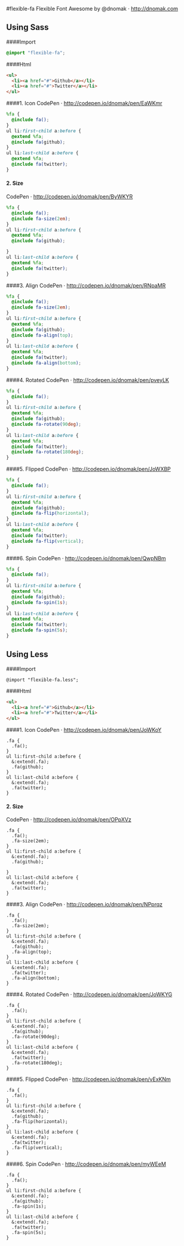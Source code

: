 #flexible-fa
Flexible Font Awesome by @dnomak · http://dnomak.com

## Using Sass

####Import
```scss
@import "flexible-fa";
```

####Html
```html
<ul>
  <li><a href="#">Github</a></li>
  <li><a href="#">Twitter</a></li>
</ul>
```

####1. Icon
CodePen · http://codepen.io/dnomak/pen/EaWKmr
```scss
%fa {
  @include fa();
}
ul li:first-child a:before {
  @extend %fa;
  @include fa(github);
}
ul li:last-child a:before {
  @extend %fa;
  @include fa(twitter);
}
```
#### 2. Size
CodePen · http://codepen.io/dnomak/pen/ByWKYR
```scss
%fa {
  @include fa();
  @include fa-size(2em);
}
ul li:first-child a:before {
  @extend %fa;
  @include fa(github);

}
ul li:last-child a:before {
  @extend %fa;
  @include fa(twitter);
}
```
####3. Align
CodePen · http://codepen.io/dnomak/pen/RNpaMR
```scss
%fa {
  @include fa();
  @include fa-size(2em);
}
ul li:first-child a:before {
  @extend %fa;
  @include fa(github);
  @include fa-align(top);
}
ul li:last-child a:before {
  @extend %fa;
  @include fa(twitter);
  @include fa-align(bottom);
}
```

####4. Rotated
CodePen · http://codepen.io/dnomak/pen/pveyLK
```scss
%fa {
  @include fa();
}
ul li:first-child a:before {
  @extend %fa;
  @include fa(github);
  @include fa-rotate(90deg);
}
ul li:last-child a:before {
  @extend %fa;
  @include fa(twitter);
  @include fa-rotate(180deg);
}
```

####5. Flipped
CodePen · http://codepen.io/dnomak/pen/JoWXBP
```scss
%fa {
  @include fa();
}
ul li:first-child a:before {
  @extend %fa;
  @include fa(github);
  @include fa-flip(horizontal);
}
ul li:last-child a:before {
  @extend %fa;
  @include fa(twitter);
  @include fa-flip(vertical);
}
```

####6. Spin
CodePen · http://codepen.io/dnomak/pen/QwpNBm
```scss
%fa {
  @include fa();
}
ul li:first-child a:before {
  @extend %fa;
  @include fa(github);
  @include fa-spin(1s);
}
ul li:last-child a:before {
  @extend %fa;
  @include fa(twitter);
  @include fa-spin(5s);
}
```

## Using Less

####Import
```less
@import "flexible-fa.less";
```

####Html
```html
<ul>
  <li><a href="#">Github</a></li>
  <li><a href="#">Twitter</a></li>
</ul>
```

####1. Icon
CodePen · http://codepen.io/dnomak/pen/JoWKoY
```less
.fa {
  .fa();
}
ul li:first-child a:before {
  &:extend(.fa);
  .fa(github);
}
ul li:last-child a:before {
  &:extend(.fa);
  .fa(twitter);
}
```
#### 2. Size
CodePen · http://codepen.io/dnomak/pen/OPpXVz
```less
.fa {
  .fa();
  .fa-size(2em);
}
ul li:first-child a:before {
  &:extend(.fa);
  .fa(github);

}
ul li:last-child a:before {
  &:extend(.fa);
  .fa(twitter);
}
```
####3. Align
CodePen · http://codepen.io/dnomak/pen/NPprqz
```less
.fa {
  .fa();
  .fa-size(2em);
}
ul li:first-child a:before {
  &:extend(.fa);
  .fa(github);
  .fa-align(top);
}
ul li:last-child a:before {
  &:extend(.fa);
  .fa(twitter);
  .fa-align(bottom);
}
```

####4. Rotated
CodePen · http://codepen.io/dnomak/pen/JoWKYG
```less
.fa {
  .fa();
}
ul li:first-child a:before {
  &:extend(.fa);
  .fa(github);
  .fa-rotate(90deg);
}
ul li:last-child a:before {
  &:extend(.fa);
  .fa(twitter);
  .fa-rotate(180deg);
}
```

####5. Flipped
CodePen · http://codepen.io/dnomak/pen/vExKNm
```less
.fa {
  .fa();
}
ul li:first-child a:before {
  &:extend(.fa);
  .fa(github);
  .fa-flip(horizontal);
}
ul li:last-child a:before {
  &:extend(.fa);
  .fa(twitter);
  .fa-flip(vertical);
}
```

####6. Spin
CodePen · http://codepen.io/dnomak/pen/myWEeM
```less
.fa {
  .fa();
}
ul li:first-child a:before {
  &:extend(.fa);
  .fa(github);
  .fa-spin(1s);
}
ul li:last-child a:before {
  &:extend(.fa);
  .fa(twitter);
  .fa-spin(5s);
}
```
